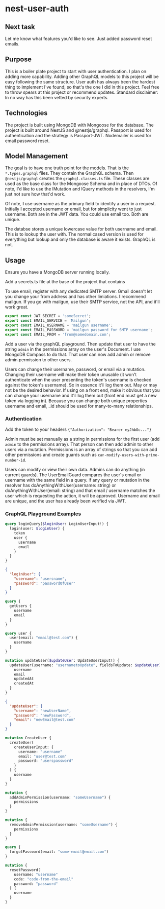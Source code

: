 # nest-user-auth

## Next task

Let me know what features you'd like to see. Just added password reset emails.

## Purpose

This is a boiler plate project to start with user authentication. I plan on adding more capability. Adding other GraphQL models to this project will be easy following the same structure. User auth has always been the hardest thing to implement I've found, so that's the one I did in this project. Feel free to throw spears at this project or recommend updates. Standard disclaimer: In no way has this been vetted by security experts.

## Technologies

The project is built using MongoDB with Mongoose for the database. The project is built around NestJS and @nestjs/graphql. Passport is used for authentication and the strategy is Passport-JWT. Nodemailer is used for email password reset.

## Model Management

The goal is to have one truth point for the models. That is the `*.types.graphql` files. They contain the GraphQL schema. Then `@nestjs/graphql` creates the `graphql.classes.ts` file. These classes are used as the base class for the Mongoose Schema and in place of DTOs. Of note, I'd like to use the IMutation and IQuery methods in the resolvers, I'm just not sure how that'd work.

Of note, I use username as the primary field to identify a user in a request. Initially I accepted username or email, but for simplicity went to just username. Both are in the JWT data. You could use email too. Both are unique.

The databse stores a unique lowercase value for both username and email. This is to lookup the user with. The normal cased version is used for everything but lookup and only the database is aware it exists. GraphQL is not.

## Usage

Ensure you have a MongoDB server running locally.

Add a secrets.ts file at the base of the project that contains

To use email, register with any dedicated SMTP server. Gmail doesn't let you change your from address and has other limiations. I recommend mailgun. If you go with mailgun, use their SMTP service, not the API, and it'll work great.

```typescript
export const JWT_SECRET = 'someSecret';
export const EMAIL_SERVICE = 'Mailgun';
export const EMAIL_USERNAME = 'mailgun username';
export const EMAIL_PASSWORD = 'mailgun password for SMTP username';
export const EMAIL_FROM = 'from@somedomain.com';
```

Add a user via the graphQL playground. Then update that user to have the string `admin` in the permissions array on the user's Document. I use MongoDB Compass to do that. That user can now add admin or remove admin permission to other users.

Users can change their username, password, or email via a mutation. Changing their username will make their token unusable (it won't authenticate when the user presenting the token's username is checked against the token's username). So in essence it'll log them out. May or may not be the desired behavior. If using on a front end, make it obvious that you can change your username and it'll log them out (front end must get a new token via logging in). Because you can change both unique properties username and email, \_id should be used for many-to-many relationships.

### Authentication

Add the token to your headers `{"Authorization": "Bearer eyJhbGc..."}`

Admin must be set manually as a string in permissions for the first user (add `admin` to the permissions array). That person can then add admin to other users via a mutation. Permissions is an array of strings so that you can add other permissions and create guards such as `can-modify-users-with-prime-number-id`.

Users can modify or view their own data. Admins can do anything (in current guards). The UserEmailGuard compares the user's email or username with the same field in a query. If any query or mutation in the resolver has doAnythingWithUser(username: string) or doAnythingWithUser(email: string) and that email / username matches the user which is requesting the action, it will be approved. Username and email are unique, and the user has already been verified via JWT.

### GraphQL Playground Examples

```graphql
query loginQuery($loginUser: LoginUserInput!) {
  login(user: $loginUser) {
    token
    user {
      username
      email
    }
  }
}
```

```json
{
  "loginUser": {
    "username": "usersname",
    "password": "passwordOfUser"
  }
}
```

```graphql
query {
  getUsers {
    username
    email
  }
}
```

```graphql
query user {
  user(email: "email@test.com") {
    username
  }
}
```

```graphql
mutation updateUser($updateUser: UpdateUserInput!) {
  updateUser(username: "usernametoUpdate", fieldsToUpdate: $updateUser) {
    username
    email
    updatedAt
    createdAt
  }
}
```

```json
{
  "updateUser": {
    "username": "newUserName",
    "password": "newPassword",
    "email": "newEmail@test.com"
  }
}
```

```graphql
mutation CreateUser {
  createUser(
    createUserInput: {
      username: "username"
      email: "user@test.com"
      password: "userspassword"
    }
  ) {
    username
  }
}
```

```graphql
mutation {
  addAdminPermission(username: "someUsername") {
    permissions
  }
}
```

```graphql
mutation {
  removeAdminPermission(username: "someUsername") {
    permissions
  }
}
```

```graphql
query {
  forgotPassword(email: "some-email@email.com")
}
```

```graphql
mutation {
  resetPassword(
    username: "username"
    code: "code-from-the-email"
    password: "password"
  ) {
    username
  }
}
```
